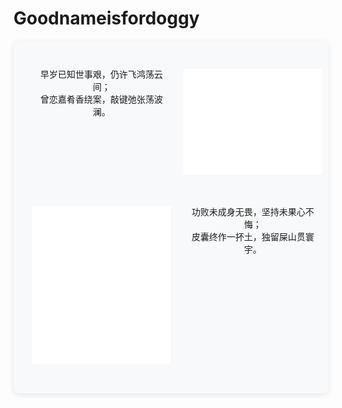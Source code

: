 # Goodnameisfordoggy

<div style="display: grid; grid-template-columns: repeat(2, 50%); gap: 20px; background: #f8f9fa; border-radius: 8px; padding: 30px; margin: 20px 0; box-shadow: 0 2px 10px rgba(0,0,0,0.1);">
        <div style="text-align: center; margin: 12px 0; font-family: Georgia, serif;">
            <div>早岁已知世事艰，仍许飞鸿荡云间；</div>
            <div>曾恋嘉肴香绕案，敲键弛张荡波澜。</div>
        </div>
        <p align="center"><img src="/metrics.plugin.languages.svg" alt="Metrics.languages" width="400"></p>
        <p align="center"><img src="/metrics.general.calendar.svg" alt="Metrics.calendar" width="400"></p>
        <div style="text-align: center; margin: 12px 0; font-family: Georgia, serif;">
            <div>功败未成身无畏，坚持未果心不悔；</div>
            <div>皮囊终作一抔土，独留屎山贯寰宇。</div>
        </div>
</div>


